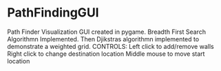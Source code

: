 # PathFindingGUI
Path Finder Visualization GUI created in pygame. Breadth First Search Algorithmn Implemented. 
Then Djikstras algorithmn implemented to demonstrate a weighted grid. 
CONTROLS:
Left click to add/remove walls
Right click to change destination location
Middle mouse to move start location
